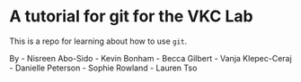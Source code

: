 # A tutorial for git for the VKC Lab

This is a repo for learning about how to use `git`.

By
    - Nisreen Abo-Sido
    - Kevin Bonham
    - Becca Gilbert
    - Vanja Klepec-Ceraj
    - Danielle Peterson
    - Sophie Rowland
    - Lauren Tso
